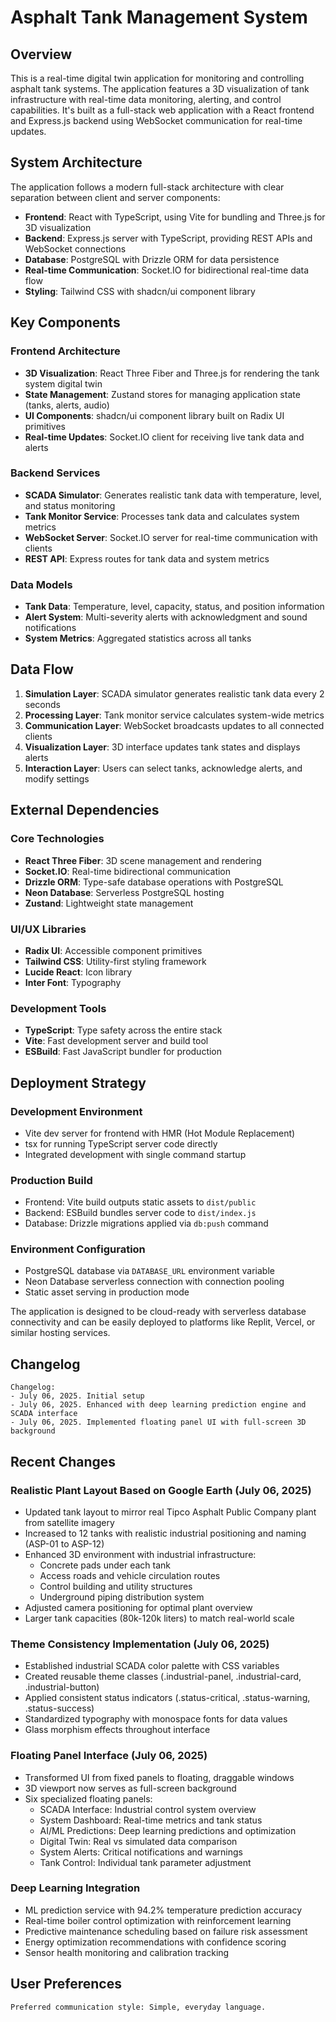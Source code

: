 # Asphalt Tank Management System

## Overview

This is a real-time digital twin application for monitoring and controlling asphalt tank systems. The application features a 3D visualization of tank infrastructure with real-time data monitoring, alerting, and control capabilities. It's built as a full-stack web application with a React frontend and Express.js backend using WebSocket communication for real-time updates.

## System Architecture

The application follows a modern full-stack architecture with clear separation between client and server components:

- **Frontend**: React with TypeScript, using Vite for bundling and Three.js for 3D visualization
- **Backend**: Express.js server with TypeScript, providing REST APIs and WebSocket connections
- **Database**: PostgreSQL with Drizzle ORM for data persistence
- **Real-time Communication**: Socket.IO for bidirectional real-time data flow
- **Styling**: Tailwind CSS with shadcn/ui component library

## Key Components

### Frontend Architecture
- **3D Visualization**: React Three Fiber and Three.js for rendering the tank system digital twin
- **State Management**: Zustand stores for managing application state (tanks, alerts, audio)
- **UI Components**: shadcn/ui component library built on Radix UI primitives
- **Real-time Updates**: Socket.IO client for receiving live tank data and alerts

### Backend Services
- **SCADA Simulator**: Generates realistic tank data with temperature, level, and status monitoring
- **Tank Monitor Service**: Processes tank data and calculates system metrics
- **WebSocket Server**: Socket.IO server for real-time communication with clients
- **REST API**: Express routes for tank data and system metrics

### Data Models
- **Tank Data**: Temperature, level, capacity, status, and position information
- **Alert System**: Multi-severity alerts with acknowledgment and sound notifications
- **System Metrics**: Aggregated statistics across all tanks

## Data Flow

1. **Simulation Layer**: SCADA simulator generates realistic tank data every 2 seconds
2. **Processing Layer**: Tank monitor service calculates system-wide metrics
3. **Communication Layer**: WebSocket broadcasts updates to all connected clients
4. **Visualization Layer**: 3D interface updates tank states and displays alerts
5. **Interaction Layer**: Users can select tanks, acknowledge alerts, and modify settings

## External Dependencies

### Core Technologies
- **React Three Fiber**: 3D scene management and rendering
- **Socket.IO**: Real-time bidirectional communication
- **Drizzle ORM**: Type-safe database operations with PostgreSQL
- **Neon Database**: Serverless PostgreSQL hosting
- **Zustand**: Lightweight state management

### UI/UX Libraries
- **Radix UI**: Accessible component primitives
- **Tailwind CSS**: Utility-first styling framework
- **Lucide React**: Icon library
- **Inter Font**: Typography

### Development Tools
- **TypeScript**: Type safety across the entire stack
- **Vite**: Fast development server and build tool
- **ESBuild**: Fast JavaScript bundler for production

## Deployment Strategy

### Development Environment
- Vite dev server for frontend with HMR (Hot Module Replacement)
- tsx for running TypeScript server code directly
- Integrated development with single command startup

### Production Build
- Frontend: Vite build outputs static assets to `dist/public`
- Backend: ESBuild bundles server code to `dist/index.js`
- Database: Drizzle migrations applied via `db:push` command

### Environment Configuration
- PostgreSQL database via `DATABASE_URL` environment variable
- Neon Database serverless connection with connection pooling
- Static asset serving in production mode

The application is designed to be cloud-ready with serverless database connectivity and can be easily deployed to platforms like Replit, Vercel, or similar hosting services.

## Changelog
```
Changelog:
- July 06, 2025. Initial setup
- July 06, 2025. Enhanced with deep learning prediction engine and SCADA interface
- July 06, 2025. Implemented floating panel UI with full-screen 3D background
```

## Recent Changes

### Realistic Plant Layout Based on Google Earth (July 06, 2025)
- Updated tank layout to mirror real Tipco Asphalt Public Company plant from satellite imagery
- Increased to 12 tanks with realistic industrial positioning and naming (ASP-01 to ASP-12)
- Enhanced 3D environment with industrial infrastructure:
  - Concrete pads under each tank
  - Access roads and vehicle circulation routes
  - Control building and utility structures
  - Underground piping distribution system
- Adjusted camera positioning for optimal plant overview
- Larger tank capacities (80k-120k liters) to match real-world scale

### Theme Consistency Implementation (July 06, 2025)
- Established industrial SCADA color palette with CSS variables
- Created reusable theme classes (.industrial-panel, .industrial-card, .industrial-button)
- Applied consistent status indicators (.status-critical, .status-warning, .status-success)
- Standardized typography with monospace fonts for data values
- Glass morphism effects throughout interface

### Floating Panel Interface (July 06, 2025)
- Transformed UI from fixed panels to floating, draggable windows
- 3D viewport now serves as full-screen background
- Six specialized floating panels:
  - SCADA Interface: Industrial control system overview
  - System Dashboard: Real-time metrics and tank status
  - AI/ML Predictions: Deep learning predictions and optimization
  - Digital Twin: Real vs simulated data comparison
  - System Alerts: Critical notifications and warnings
  - Tank Control: Individual tank parameter adjustment

### Deep Learning Integration
- ML prediction service with 94.2% temperature prediction accuracy
- Real-time boiler control optimization with reinforcement learning
- Predictive maintenance scheduling based on failure risk assessment
- Energy optimization recommendations with confidence scoring
- Sensor health monitoring and calibration tracking

## User Preferences
```
Preferred communication style: Simple, everyday language.
```